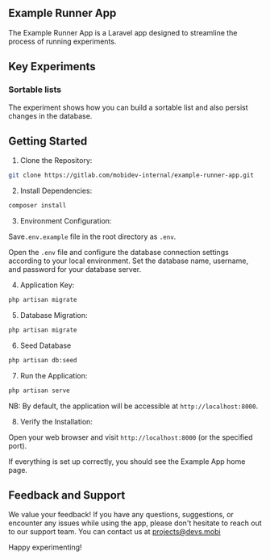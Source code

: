 ## Example Runner App

The Example Runner App is a Laravel app designed to streamline the process of running experiments.


## Key Experiments

### Sortable lists
The experiment shows how you can build a sortable list and also persist changes in the database.

## Getting Started

1. Clone the Repository:

```bash
git clone https://gitlab.com/mobidev-internal/example-runner-app.git
```

2. Install Dependencies:

```bash
composer install
```

3. Environment Configuration:

Save`.env.example` file in the root directory as `.env`.

Open the `.env` file and configure the database connection settings according to your local environment. Set the database name, username, and password for your database server.

4. Application Key:

```bash
php artisan migrate
```

5. Database Migration:

```bash
php artisan migrate
```

6. Seed Database

```bash
php artisan db:seed
```

7. Run the Application:

```bash
php artisan serve
```
NB: By default, the application will be accessible at `http://localhost:8000`.

8. Verify the Installation:

Open your web browser and visit `http://localhost:8000` (or the specified port).

If everything is set up correctly, you should see the Example App home page.


## Feedback and Support

We value your feedback! If you have any questions, suggestions, or encounter any issues while using the app, please don't hesitate to reach out to our support team. You can contact us at projects@devs.mobi

Happy experimenting!
